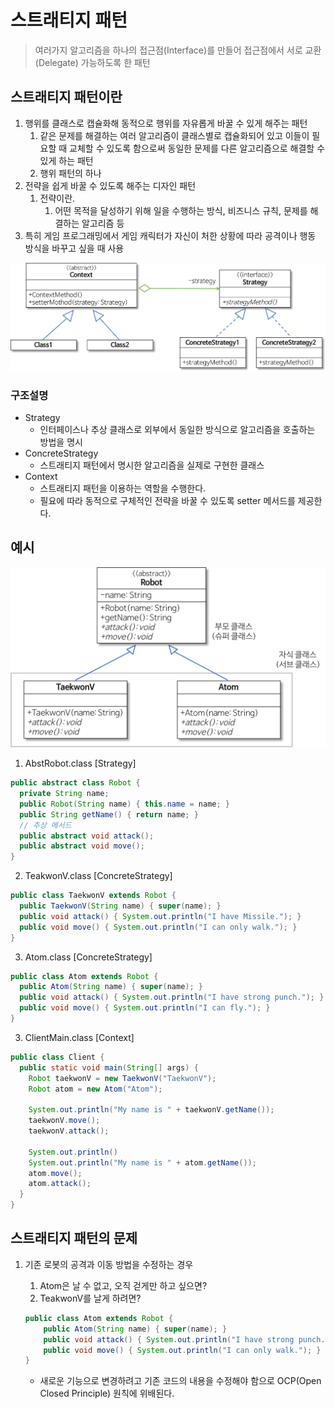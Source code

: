 # 스트래티지 패턴
> 여러가지 알고리즘을 하나의 접근점(Interface)를 만들어 접근점에서 서로 교환(Delegate) 가능하도록 한 패턴

## 스트래티지 패턴이란
1. 행위를 클래스로 캡슐화해 동적으로 행위를 자유롭게 바꿀 수 있게 해주는 패턴
   1. 같은 문제를 해결하는 여러 알고리즘이 클래스별로 캡슐화되어 있고 이들이 필요할 때 교체할 수 있도록 함으로써 동일한 문제를 다른 알고리즘으로 해결할 수 있게 하는 패턴
   2. 행위 패턴의 하나
2. 전략을 쉽게 바꿀 수 있도록 해주는 디자인 패턴
   1. 전략이란.
      1. 어떤 목적을 달성하기 위해 일을 수행하는 방식, 비즈니스 규칙, 문제를 해결하는 알고리즘 등
3. 특히 게임 프로그래밍에서 게임 캐릭터가 자신이 처한 상황에 따라 공격이나 행동 방식을 바꾸고 싶을 때 사용


<img src="../img/strategy-pattern-structure.png">

### 구조설명
* Strategy
  * 인터페이스나 추상 클래스로 외부에서 동일한 방식으로 알고리즘을 호출하는 방법을 명시
* ConcreteStrategy
  * 스트래티지 패턴에서 명시한 알고리즘을 실제로 구현한 클래스
* Context
  * 스트래티지 패턴을 이용하는 역할을 수행한다.
  * 필요에 따라 동적으로 구체적인 전략을 바꿀 수 있도록 setter 메서드를 제공한다.


## 예시
<img src="../img/strategy-example.png">

1. AbstRobot.class [Strategy]
```java
public abstract class Robot {
  private String name;
  public Robot(String name) { this.name = name; }
  public String getName() { return name; }
  // 추상 메서드
  public abstract void attack();
  public abstract void move();
}
```

2. TeakwonV.class [ConcreteStrategy]
```java
public class TaekwonV extends Robot {
  public TaekwonV(String name) { super(name); }
  public void attack() { System.out.println("I have Missile."); }
  public void move() { System.out.println("I can only walk."); }
}
```

3. Atom.class [ConcreteStrategy]
```java
public class Atom extends Robot {
  public Atom(String name) { super(name); }
  public void attack() { System.out.println("I have strong punch."); }
  public void move() { System.out.println("I can fly."); }
}
```
3. ClientMain.class [Context]
```java
public class Client {
  public static void main(String[] args) {
    Robot taekwonV = new TaekwonV("TaekwonV");
    Robot atom = new Atom("Atom");

    System.out.println("My name is " + taekwonV.getName());
    taekwonV.move();
    taekwonV.attack();

    System.out.println()
    System.out.println("My name is " + atom.getName());
    atom.move();
    atom.attack();
  }
}
```

## 스트래티지 패턴의 문제
1. 기존 로봇의 공격과 이동 방법을 수정하는 경우
   1. Atom은 날 수 없고, 오직 걷게만 하고 싶으면?
   2. TeakwonV를 날게 하려면?
    
    ```java
    public class Atom extends Robot {
        public Atom(String name) { super(name); }
        public void attack() { System.out.println("I have strong punch."); }
        public void move() { System.out.println("I can only walk."); } // 수정
    }
    ```
    * 새로운 기능으로 변경하려고 기존 코드의 내용을 수정해야 함으로 OCP(Open Closed Principle) 원칙에 위배된다.